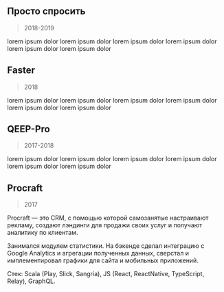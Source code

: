 ## Просто спросить

> 2018-2019

lorem ipsum dolor lorem ipsum dolor lorem ipsum dolor lorem ipsum dolor lorem ipsum dolor lorem ipsum dolor

## Faster

> 2018

lorem ipsum dolor lorem ipsum dolor lorem ipsum dolor lorem ipsum dolor lorem ipsum dolor lorem ipsum dolor

## QEEP-Pro

> 2017-2018

lorem ipsum dolor lorem ipsum dolor lorem ipsum dolor lorem ipsum dolor lorem ipsum dolor lorem ipsum dolor

## Procraft

> 2017

Procraft — это CRM, с помощью которой самозанятые настраивают рекламу, создают лэндинги для продажи своих услуг и получают аналитику по клиентам.

Занимался модулем статистики. На бэкенде сделал интеграцию с Google Analytics и агрегации полученных данных, сверстал и имплементировал графики для сайта и мобильных приложений.

Стек: Scala (Play, Slick, Sangria), JS (React, ReactNative, TypeScript, Relay), GraphQL.
